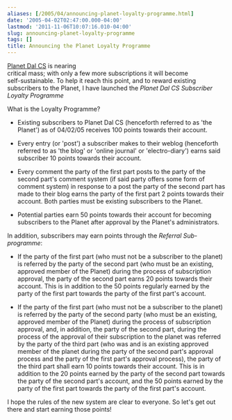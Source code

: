 ```yaml
---
aliases: [/2005/04/announcing-planet-loyalty-programme.html]
date: '2005-04-02T02:47:00.000-04:00'
lastmod: '2011-11-06T10:07:16.010-04:00'
slug: announcing-planet-loyalty-programme
tags: []
title: Announcing the Planet Loyalty Programme
---
```


  
[Planet Dal CS](http://planet.cs.dal.ca) is nearing  
critical mass; with only a few more subscriptions it will become  
self-sustainable. To help it reach this point, and to reward existing
subscribers to the Planet, I have launched the _Planet Dal CS Subscriber
Loyalty Programme_  

  
  

  
What is the Loyalty Programme?  

  

  * Existing subscribers to Planet Dal CS (henceforth referred to as 'the Planet') as of 04/02/05 receives 100 points towards their account.
  

  * Every entry (or 'post') a subscriber makes to their weblog (henceforth referred to as 'the blog' or 'online journal' or 'electro-diary') earns said subscriber 10 points towards their account.
  

  * Every comment the party of the first part posts to the party of the second part's comment system (if said party offers some form of comment system) in response to a post the party of the second part has made to their blog earns the party of the first part 2 points towards their account. Both parties must be existing subscribers to the Planet.
  

  * Potential parties earn 50 points towards their account for becoming subscribers to the Planet after approval by the Planet's administrators.
  
  

  
  

  
In addition, subscribers may earn points through the _Referral Sub-programme_:  

  

  * If the party of the first part (who must not be a subscriber to the planet) is referred by the party of the second part (who must be an existing, approved member of the Planet) during the process of subscription approval, the party of the second part earns 20 points towards their account. This is in addition to the 50 points regularly earned by the party of the first part towards the party of the first part's account.
  

  * If the party of the first part (who must not be a subscriber to the planet) is referred by the party of the second party (who must be an existing, approved member of the Planet) during the process of subscription approval, and, in addition, the party of the second part, during the process of the approval of their subscription to the planet was referred by the party of the third part (who was and is an existing approved member of the planet during the party of the second part's approval process and the party of the first part's approval process), the party of the third part shall earn 10 points towards their account. This is in addition to the 20 points earned by the party of the second part towards the party of the second part's account, and the 50 points earned by the party of the first part towards the party of the first part's account.
  
  

  
  

  
I hope the rules of the new system are clear to everyone. So let's get out
there and start earning those points!  

